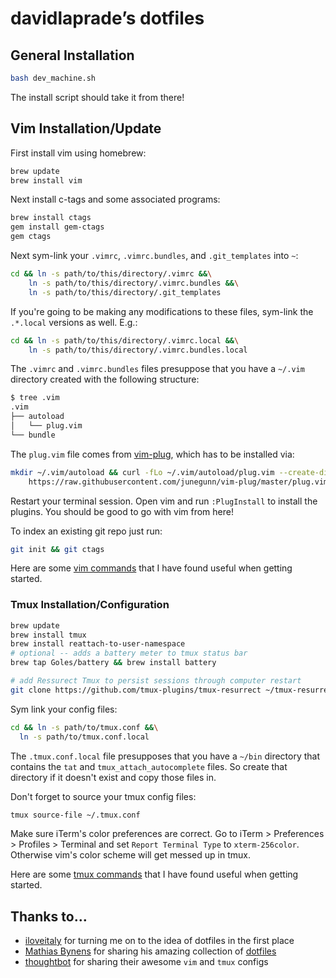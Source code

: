 # davidlaprade’s dotfiles

## General Installation
```bash
bash dev_machine.sh
```
The install script should take it from there!

## Vim Installation/Update
First install vim using homebrew:
```bash
brew update
brew install vim
```

Next install c-tags and some associated programs:
```bash
brew install ctags
gem install gem-ctags
gem ctags
```

Next sym-link your `.vimrc`, `.vimrc.bundles`, and `.git_templates` into `~`:
```bash
cd && ln -s path/to/this/directory/.vimrc &&\
    ln -s path/to/this/directory/.vimrc.bundles &&\
    ln -s path/to/this/directory/.git_templates
```

If you're going to be making any modifications to these files, sym-link the
`.*.local` versions as well. E.g.:
```bash
cd && ln -s path/to/this/directory/.vimrc.local &&\
    ln -s path/to/this/directory/.vimrc.bundles.local
```

The `.vimrc` and `.vimrc.bundles` files presuppose that you have
a `~/.vim` directory created with the following structure:
```bash
$ tree .vim
.vim
├── autoload
│   └── plug.vim
└── bundle
```

The `plug.vim` file comes from [vim-plug](https://github.com/junegunn/vim-plug),
which has to be installed via:
```bash
mkdir ~/.vim/autoload && curl -fLo ~/.vim/autoload/plug.vim --create-dirs \
    https://raw.githubusercontent.com/junegunn/vim-plug/master/plug.vim
```

Restart your terminal session. Open vim and run `:PlugInstall` to install the plugins.
You should be good to go with vim from here!

To index an existing git repo just run:
```bash
git init && git ctags
```

Here are some [vim
commands](https://gist.github.com/davidlaprade/ec6b0e26a6525f89293a) that I have found useful when getting started.


### Tmux Installation/Configuration

```bash
brew update
brew install tmux
brew install reattach-to-user-namespace
# optional -- adds a battery meter to tmux status bar
brew tap Goles/battery && brew install battery

# add Ressurect Tmux to persist sessions through computer restart
git clone https://github.com/tmux-plugins/tmux-resurrect ~/tmux-resurrect
```

Sym link your config files:
```bash
cd && ln -s path/to/tmux.conf &&\
  ln -s path/to/tmux.conf.local
```

The `.tmux.conf.local` file presupposes that you have
a `~/bin` directory that contains the `tat` and `tmux_attach_autocomplete`
files. So create that directory if it doesn't exist and copy those files in.

Don't forget to source your tmux config files:
```bash
tmux source-file ~/.tmux.conf
```

Make sure iTerm's color preferences are correct. Go to iTerm > Preferences >
Profiles > Terminal and set `Report Terminal Type` to `xterm-256color`.
Otherwise vim's color scheme will get messed up in tmux.

Here are some [tmux commands](https://gist.github.com/davidlaprade/0c54559e9e1007e6aa5b) that I have found useful when getting started.

## Thanks to…
* [iloveitaly](https://github.com/iloveitaly) for turning me on to the idea of
  dotfiles in the first place
* [Mathias Bynens](https://github.com/mathiasbynens) for sharing his amazing collection of [dotfiles](https://github.com/mathiasbynens/dotfiles)
* [thoughtbot](https://github.com/thoughtbot/dotfiles) for sharing their awesome
  `vim` and `tmux` configs
